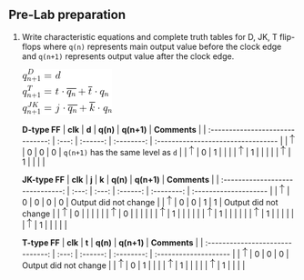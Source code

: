## Pre-Lab preparation

1. Write characteristic equations and complete truth tables for D, JK, T flip-flops where `q(n)` represents main output value before the clock edge and `q(n+1)` represents output value after the clock edge.

   ![Characteristic equations](images/ff_eq.png)
   <!--
   https://editor.codecogs.com/

   \begin{align*}
   q_{n+1}^{D} =&~ d\\
   q_{n+1}^{T} =&~ t\cdot\overline{q_{n}} + \overline{t}\cdot q_{n}\\
   q_{n+1}^{JK} =&~ j\cdot\overline{q_{n}} + \overline{k}\cdot q_{n}\\
   \end{align*}

   -->
   
   **D-type FF**
   |             **clk**              | **d** | **q(n)** | **q(n+1)** | **Comments**                       |
   | :------------------------------: | :---: | :------: | :--------: | :--------------------------------- |
   | ![rising](Images/eq_uparrow.png) |   0   |    0     |     0      | `q(n+1)` has the same level as `d` |
   | ![rising](Images/eq_uparrow.png) |   0   |    1     |            |                                    |
   | ![rising](Images/eq_uparrow.png) |   1   |          |            |                                    |
   | ![rising](Images/eq_uparrow.png) |   1   |          |            |                                    |
   
   **JK-type FF**
   |             **clk**              | **j** | **k** | **q(n)** | **q(n+1)** | **Comments**          |
   | :------------------------------: | :---: | :---: | :------: | :--------: | :-------------------- |
   | ![rising](Images/eq_uparrow.png) |   0   |   0   |    0     |     0      | Output did not change |
   | ![rising](Images/eq_uparrow.png) |   0   |   0   |    1     |     1      | Output did not change |
   | ![rising](Images/eq_uparrow.png) |   0   |       |          |            |                       |
   | ![rising](Images/eq_uparrow.png) |   0   |       |          |            |                       |
   | ![rising](Images/eq_uparrow.png) |   1   |       |          |            |                       |
   | ![rising](Images/eq_uparrow.png) |   1   |       |          |            |                       |
   | ![rising](Images/eq_uparrow.png) |   1   |       |          |            |                       |
   | ![rising](Images/eq_uparrow.png) |   1   |       |          |            |                       |
   
   **T-type FF**
   |             **clk**              | **t** | **q(n)** | **q(n+1)** | **Comments**          |
   | :------------------------------: | :---: | :------: | :--------: | :-------------------- |
   | ![rising](Images/eq_uparrow.png) |   0   |    0     |     0      | Output did not change |
   | ![rising](Images/eq_uparrow.png) |   0   |    1     |            |                       |
   | ![rising](Images/eq_uparrow.png) |   1   |          |            |                       |
   | ![rising](Images/eq_uparrow.png) |   1   |          |            |                       |
